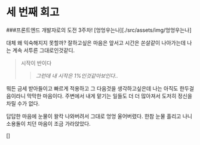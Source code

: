 # 세 번째 회고

###프론트엔드 개발자로의 도전 3주차!
[엉엉우는나][./src/assets/img/엉엉우는나]

대체 왜 익숙해지지 못할까?
잘하고싶은 마음은 앞서고 시간은 쏜살같이 나아가는데 나는 계속 서투른 그대로인것같디.

> 시작이 반이다
>
> > _그런데 내 시작은 1%인것같아보인다.._

뭐든 금세 받아들이고 빠르게 적용하고 그 다음것을 생각하고싶은데 나는 아직도 한두걸음이라니 막막한 마음이다.
주변에서 내게 맡기는 일들도 더 더 많아져서 도저히 정신을 차릴 수가 없다.

답답한 마음에 눈물이 왈칵 나와버려서 그대로 엉엉 울어버렸다.
한참 눈물 흘리고 나니 소용돌이 치던 마음이 조금 가라앉았다.

[]
